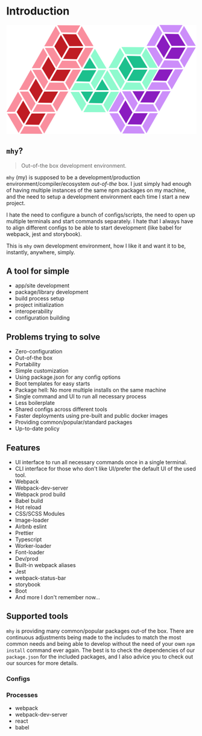 # Introduction

![](.gitbook/assets/logo.png)

## `mhy`?

> Out-of-the box development environment.

`mhy` \(my\) is supposed to be a development/production environment/compiler/ecosystem _out-of-the_ box. I just simply had enough of having multiple instances of the same npm packages on my machine, and the need to setup a development environment each time I start a new project.

I hate the need to configure a bunch of configs/scripts, the need to open up multiple terminals and start commands separately. I hate that I always have to align different configs to be able to start development \(like babel for webpack, jest and storybook\).

This is `mhy` own development environment, how I like it and want it to be, instantly, anywhere, simply.

## A tool for simple

* app/site development
* package/library development
* build process setup
* project initialization
* interoperability
* configuration building

## Problems trying to solve

* Zero-configuration
* Out-of-the box
* Portability
* Simple customization
* Using package.json for any config options
* Boot templates for easy starts
* Package hell: No more multiple installs on the same machine
* Single command and UI to run all necessary process
* Less boilerplate
* Shared configs across different tools
* Faster deployments using pre-built and public docker images
* Providing common/popular/standard packages
* Up-to-date policy

## Features

* UI interface to run all necessary commands once in a single terminal.
* CLI interface for those who don't like UI/prefer the default UI of the used tool.
* Webpack
* Webpack-dev-server
* Webpack prod build
* Babel build
* Hot reload
* CSS/SCSS Modules
* Image-loader
* Airbnb eslint
* Prettier
* Typescript
* Worker-loader
* Font-loader
* Dev/prod
* Built-in webpack aliases
* Jest
* webpack-status-bar
* storybook
* Boot
* And more I don't remember now...

## Supported tools

`mhy` is providing many common/popular packages out-of the box. There are continuous adjustments being made to the includes to match the most common needs and being able to develop without the need of your own `npm install` command ever again. The best is to check the dependencies of our `package.json` for the included packages, and I also advice you to check out our sources for more details.

### Configs

### Processes

* webpack
* webpack-dev-server
* react
* babel

